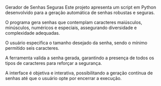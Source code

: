Gerador de Senhas Seguras
Este projeto apresenta um script em Python desenvolvido para a geração
automática de senhas robustas e seguras.

O programa gera senhas que contemplam caracteres maiúsculos, minúsculos,
numéricos e especiais, assegurando diversidade e complexidade adequadas.

O usuário especifica o tamanho desejado da senha, sendo o mínimo permitido
seis caracteres.

A ferramenta valida a senha gerada, garantindo a presença de todos os tipos
de caracteres para reforçar a segurança.

A interface é objetiva e interativa, possibilitando a geração contínua de
senhas até que o usuário opte por encerrar a execução.
